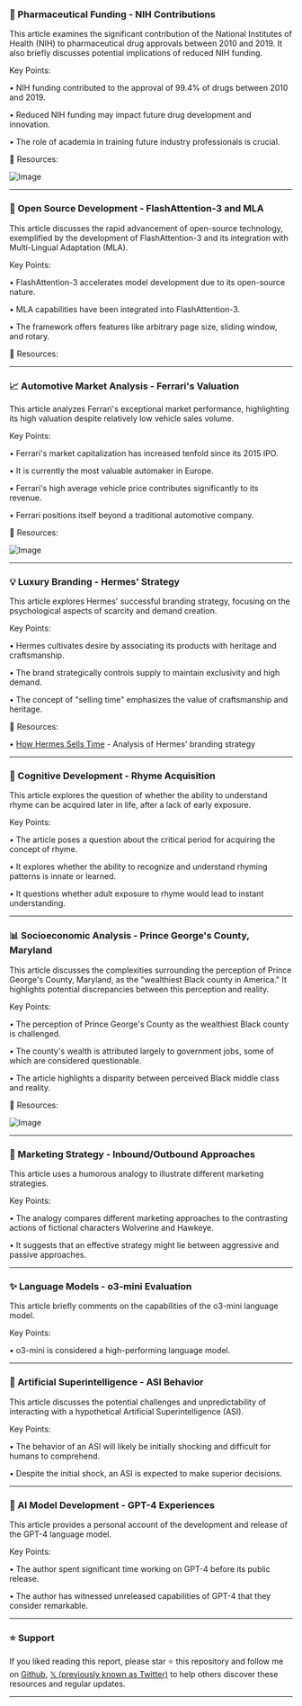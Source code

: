 ### 🔬 Pharmaceutical Funding - NIH Contributions

This article examines the significant contribution of the National Institutes of Health (NIH) to pharmaceutical drug approvals between 2010 and 2019.  It also briefly discusses potential implications of reduced NIH funding.

Key Points:

• NIH funding contributed to the approval of 99.4% of drugs between 2010 and 2019.


• Reduced NIH funding may impact future drug development and innovation.


• The role of academia in training future industry professionals is crucial.


🔗 Resources:

![Image](https://pbs.twimg.com/media/GkhnDNUbAAAdxUH?format=jpg&name=900x900)


---

### 🚀 Open Source Development - FlashAttention-3 and MLA

This article discusses the rapid advancement of open-source technology, exemplified by the development of FlashAttention-3 and its integration with Multi-Lingual Adaptation (MLA).

Key Points:

• FlashAttention-3 accelerates model development due to its open-source nature.


• MLA capabilities have been integrated into FlashAttention-3.


• The framework offers features like arbitrary page size, sliding window, and rotary.


🔗 Resources:

---

### 📈 Automotive Market Analysis - Ferrari's Valuation

This article analyzes Ferrari's exceptional market performance, highlighting its high valuation despite relatively low vehicle sales volume.

Key Points:

• Ferrari's market capitalization has increased tenfold since its 2015 IPO.


• It is currently the most valuable automaker in Europe.


• Ferrari's high average vehicle price contributes significantly to its revenue.


• Ferrari positions itself beyond a traditional automotive company.


🔗 Resources:

![Image](https://pbs.twimg.com/media/GkgxhO0XYAA15uR?format=jpg&name=small)


---

### 💡 Luxury Branding - Hermes' Strategy

This article explores Hermes' successful branding strategy, focusing on the psychological aspects of scarcity and demand creation.

Key Points:

• Hermes cultivates desire by associating its products with heritage and craftsmanship.


• The brand strategically controls supply to maintain exclusivity and high demand.


•  The concept of "selling time" emphasizes the value of craftsmanship and heritage.


🔗 Resources:

• [How Hermes Sells Time](https://readtrung.com/p/how-hermes-sells-time…) - Analysis of Hermes' branding strategy


---

### 🧠 Cognitive Development - Rhyme Acquisition

This article explores the question of whether the ability to understand rhyme can be acquired later in life, after a lack of early exposure.

Key Points:


• The article poses a question about the critical period for acquiring the concept of rhyme.


• It explores whether the ability to recognize and understand rhyming patterns is innate or learned.


•  It questions whether adult exposure to rhyme would lead to instant understanding.



---

### 📊 Socioeconomic Analysis - Prince George's County, Maryland

This article discusses the complexities surrounding the perception of Prince George's County, Maryland, as the "wealthiest Black county in America."  It highlights potential discrepancies between this perception and reality.

Key Points:

• The perception of Prince George's County as the wealthiest Black county is challenged.


• The county's wealth is attributed largely to government jobs, some of which are considered questionable.


• The article highlights a disparity between perceived Black middle class and reality.


🔗 Resources:

![Image](https://pbs.twimg.com/media/Gkff5J0WYAAVbRX?format=jpg&name=small)


---

### 🤖 Marketing Strategy - Inbound/Outbound Approaches

This article uses a humorous analogy to illustrate different marketing strategies.

Key Points:


• The analogy compares different marketing approaches to the contrasting actions of fictional characters Wolverine and Hawkeye.


• It suggests that an effective strategy might lie between aggressive and passive approaches.


---

### ✨ Language Models - o3-mini Evaluation

This article briefly comments on the capabilities of the o3-mini language model.

Key Points:

• o3-mini is considered a high-performing language model.


---

### 🤖 Artificial Superintelligence - ASI Behavior

This article discusses the potential challenges and unpredictability of interacting with a hypothetical Artificial Superintelligence (ASI).

Key Points:

• The behavior of an ASI will likely be initially shocking and difficult for humans to comprehend.


• Despite the initial shock, an ASI is expected to make superior decisions.



---

### 🤖 AI Model Development - GPT-4 Experiences

This article provides a personal account of the development and release of the GPT-4 language model.

Key Points:

• The author spent significant time working on GPT-4 before its public release.


• The author has witnessed unreleased capabilities of GPT-4 that they consider remarkable.


---

### ⭐️ Support

If you liked reading this report, please star ⭐️ this repository and follow me on [Github](https://github.com/Drix10), [𝕏 (previously known as Twitter)](https://x.com/DRIX_10_) to help others discover these resources and regular updates.

---